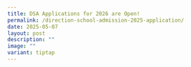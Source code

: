 ```yaml
---
title: DSA Applications for 2026 are Open!
permalink: /direction-school-admission-2025-application/
date: 2025-05-07
layout: post
description: ""
image: ""
variant: tiptap
---
```

